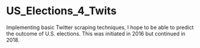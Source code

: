 # US_Elections_4_Twits
Implementing basic Twitter scraping techniques, I hope to be able to predict the outcome of U.S. elections. This was initiated in 2016 but continued in 2018.
